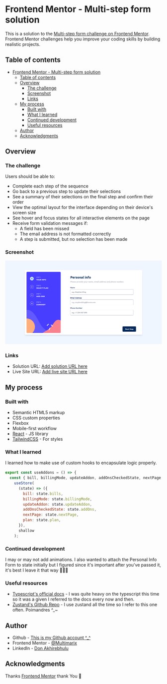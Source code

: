 # Frontend Mentor - Multi-step form solution

This is a solution to the [Multi-step form challenge on Frontend Mentor](https://www.frontendmentor.io/challenges/multistep-form-YVAnSdqQBJ). Frontend Mentor challenges help you improve your coding skills by building realistic projects.

## Table of contents

- [Frontend Mentor - Multi-step form solution](#frontend-mentor---multi-step-form-solution)
  - [Table of contents](#table-of-contents)
  - [Overview](#overview)
    - [The challenge](#the-challenge)
    - [Screenshot](#screenshot)
    - [Links](#links)
  - [My process](#my-process)
    - [Built with](#built-with)
    - [What I learned](#what-i-learned)
    - [Continued development](#continued-development)
    - [Useful resources](#useful-resources)
  - [Author](#author)
  - [Acknowledgments](#acknowledgments)

## Overview

### The challenge

Users should be able to:

- Complete each step of the sequence
- Go back to a previous step to update their selections
- See a summary of their selections on the final step and confirm their order
- View the optimal layout for the interface depending on their device's screen size
- See hover and focus states for all interactive elements on the page
- Receive form validation messages if:
  - A field has been missed
  - The email address is not formatted correctly
  - A step is submitted, but no selection has been made

### Screenshot

![screenshot](./src/screenshot.png)

### Links

- Solution URL: [Add solution URL here](https://your-solution-url.com)
- Live Site URL: [Add live site URL here](https://your-live-site-url.com)

## My process

### Built with

- Semantic HTML5 markup
- CSS custom properties
- Flexbox
- Mobile-first workflow
- [React](https://reactjs.org/) - JS library
- [TailwindCSS](https://tailwindcss.com/docs/installation) - For styles

### What I learned

I learned how to make use of custom hooks to encapsulate logic properly.

```js
export const useAddons = () => {
  const { bill, billingMode, updateAddon, addOnsCheckedState, nextPage, plan } =
    useStore(
      (state) => ({
        bill: state.bills,
        billingMode: state.billingMode,
        updateAddon: state.updateAddon,
        addOnsCheckedState: state.addOns,
        nextPage: state.nextPage,
        plan: state.plan,
      }),
      shallow
    );
```

### Continued development

I may or may not add animations. I also wanted to attach the Personal Info Form to state initially but I figured since it's important after you've passed it, it's best I leave it that way 🤷🏾‍♀️

### Useful resources

- [Typescript's official docs](https://www.typescriptlang.org/docs/handbook/utility-types.html) - I was quite heavy on the typescript this time so it was a given I referred to the docs every now and then.
- [Zustand's Github Repo](https://github.com/pmndrs/zustand) - I use zustand all the time so I refer to this one often. Poimandres ^\_~

## Author

- Github - [This is my Github account ^\_^](https://github.com/Di-void)
- Frontend Mentor - [@Multimarix](https://www.frontendmentor.io/profile/Multimarix)
- LinkedIn - [Don Akhirebhulu](https://www.linkedin.com/in/don-akhirebhulu-675082242/)

## Acknowledgments

Thanks [Frontend Mentor](https://www.frontendmentor.io) thank You 💙
